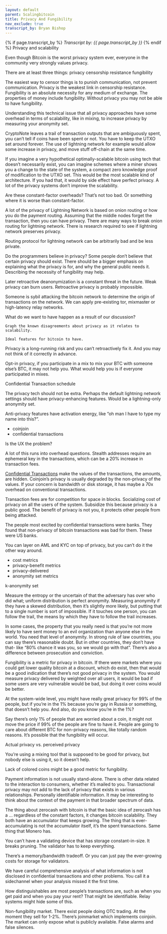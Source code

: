 ```yaml
---
layout: default
parent: Scalingbitcoin
title: Privacy And Fungibility
nav_exclude: true
transcript_by: Bryan Bishop
---
```


{% if page.transcript_by %} <i>Transcript by:
{{ page.transcript_by }}</i> {% endif %} Privacy and scalability

Even though Bitcoin is the worst privacy system ever, everyone in the
community very strongly values privacy.

There are at least three things: privacy censorship resistance
fungibility

The easiest way to censor things is to punish communication, not prevent
communication. Privacy is the weakest link in censorship resistance.
Fungibility is an absolute necessity for any medium of exchange. The
properties of money include fungibility. Without privacy you may not be
able to have fungibility.

Understanding this technical issue that all privacy approaches have some
overhead in terms of scalability, like in mixing, to increase privacy by
measuring your anonymity set.

CryptoNote leaves a trail of transaction outputs that are ambiguously
spent, you can’t tell if coins have been spent or not. You have to keep
the UTXO set around forever. The use of lightning network for example
would allow some increase in privacy, and move stuff off-chain at the
same time.

If you imagine a very hypothetical optimally-scalable bitcoin using tech
that doesn’t necessarily exist, you can imagine schemes where a miner
shows you a change to the state of the system, a compact zero knowledge
proof of modification to the UTXO set. This would be the most scalable
kind of architecture. If you had that, it would by side effect have
perfect privacy. A lot of the privacy systems don’t improve the
scalability.

Are these constant-factor overheads? That’s not too bad. Or something
where it is worse than constant-factor.

A lot of the privacy of Lightning Network is based on onion routing or
how you do the payment routing. Assuming that the middle nodes forget
the transaction, then you can have privacy. There are many ways to break
onion routing for lightning network. There is research required to see
if lightning network preserves privacy.

Routing protocol for lightning network can be arbitrarily bad and be
less private.

Do the programmers believe in privacy? Some people don’t believe that
certain privacy should exist. There should be a bigger emphasis on
explaining what the privacy is for, and why the general public needs it.
Describing the necessity of fungibility may help.

Later retroactive deanonymization is a constant threat in the future.
Weak privacy can burn users. Retroactive privacy is probably impossible.

Someone is sybil attacking the bitcoin network to determine the origin
of transactions on the network. We can apply pre-existing tor, mixmaster
or high-latency relay networks.

What do we want to have happen as a result of our discussion?

    Graph the known disagreements about privacy as it relates to scalability.

    Ideal features for bitcoin to have.

Privacy is a long-running risk and you can’t retroactively fix it. And
you may not think of it correctly in advance.

Opt-in privacy, if you participate in a mix to mix your BTC with someone
else’s BTC, it may not help you. What would help you is if everyone
participated in mixes.

Confidential Transaction schedule

The privacy tech should not be extra. Perhaps the default lightning
network settings should have privacy-enhancing features. Would be a
lightning-only anonymity set.

Anti-privacy features have activation energy, like “oh man I have to
type my name into this?”.

- coinjoin
- confidential transactions

Is the UX the problem?

A lot of this runs into overhead questions. Stealth addresses require an
ephemeral key in the transactions, which can be a 20% increase in
transaction fees.

<a href="http://diyhpl.us/wiki/transcripts/gmaxwell-confidential-transactions/">Confidential
Transactions</a> make the values of the transactions, the amounts, are
hidden. Coinjoin’s privacy is usually degraded by the non-privacy of the
values. If your concern is bandwidth or disk storage, it has maybe a 70x
overhead on conventional transactions.

Transaction fees are for competition for space in blocks. Socializing
cost of privacy on all the users of the system. Subsidize this because
privacy is a public good. The benefit of privacy is not you, it protects
other people from being attacked.

The people most excited by confidential transactions were banks. They
found that non-privacy of bitcoin transactions was bad for them. These
were US banks.

You can layer on AML and KYC on top of privacy, but you can’t do it the
other way around.

- cost metrics
- privacy-benefit metrics
- privacy-delivered
- anonymity set metrics

k-anonymity set

Measure the entropy or the uncertain of that the adversary has over who
did what; uniform distribution is perfect anonymity. Measuring anonymity
if they have a skewed distribution, then it’s slightly more likely, but
putting that to a single number is sort of impossible. If it touches one
person, you can follow the trail, the means by which they have to follow
the trail increases.

In some cases, the property that you really need is that you’re not more
likely to have sent money to an evil organization than anyone else in
the world. You need that level of anonymity. In strong rule of law
countries, you can say there’s reasonable doubt. But in other countries,
they don’t have that- like “80% chance it was you, so we would go with
that”. There’s also a difference between prosecution and conviction.

Fungibility is a metric for privacy in bitcoin. If there were markets
where you could get lower quality bitcoin at a discount, which do exist,
then that would be a good indication that there’s not good privacy in
the system. You would measure privacy delivered by weighted over all
users, it would be bad if some users are very vulnerable would be bad,
but doing it over coins would be better.

At the system-wide level, you might have really great privacy for 99% of
the people, but if you’re in the 1% because you’re gay in Russia or
something, that doesn’t help you. And also, do you know you’re in the
1%?

Say there’s only 1% of people that are worried about a coin, it might
not move the price if 99% of the people are fine to have it. People are
going to care about different BTC for non-privacy reasons, like totally
random reasons. It’s possible that the fungibility will occur.

Actual privacy vs. perceived privacy

You’re using a mixing tool that is supposed to be good for privacy, but
nobody else is using it, so it doesn’t help.

Lack of colored coins might be a good metric for fungibility.

Payment information is not usually stand-alone. There is other data
related to the interaction to consumers, whether it’s mailed to you.
Transactional privacy may not add to the lack of privacy that exists in
various relationships. Personally identifiable information. It may be
interesting to think about the context of the payment in that broader
spectrum of data.

The thing about zerocash with bitcoin is that the basic idea of zerocash
has a … regardless of the constant factors, it changes bitcoin
scalability. They both have an accumulator that keeps growing. The thing
that is ever-accumulating is not the accumulator itself, it’s the spent
transactions. Same thing that Monero has.

You can’t have a validating device that has storage constant-in-size. It
breaks pruning. The validator has to keep everything.

There’s a memory/bandwidth tradeoff. Or you can just pay the
ever-growing costs for storage for validators.

We have careful comprehensive analysis of what information is not
disclosed in confidential transactions and other problems. You call it a
sidechannel when your analysis missed it the first time.

How distinguishables are most people’s transactions are, such as when
you get paid and when you pay your rent? That might be identifiable.
Relay systems might hide some of this.

Non-fungibility market. There exist people doing OTC trading. At the
moment they sell for 1-2%. There’s joinmarket which implements coinjoin.
The market can only expose what is publicly available. False alarms and
false silences.
